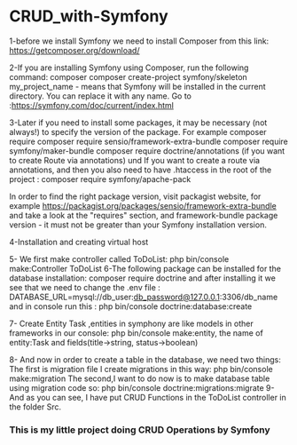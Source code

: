 # CRUD_with-Symfony
1-before we install Symfony we need to install Composer from this link: https://getcomposer.org/download/

2-If you are installing Symfony using Composer, run the following command:
composer  composer create-project symfony/skeleton my_project_name - means that Symfony will be installed in the current directory. You can replace it with any name.
Go to :https://symfony.com/doc/current/index.html

3-Later if you need to install some packages, it may be necessary (not always!) to specify the version of the package. For example composer require 
composer require sensio/framework-extra-bundle
composer require symfony/maker-bundle
composer require doctrine/annotations (if you want to create Route via annotations) und If you want to create a route via annotations, and then you also need to have .htaccess in the root of the project : composer require symfony/apache-pack

In order to find the right package version, visit packagist website, for example https://packagist.org/packages/sensio/framework-extra-bundle
and take a look at the "requires" section, and framework-bundle package version - it must not be greater than your Symfony installation version.

4-Installation and creating virtual host 

5- We first make controller called ToDoList: php bin/console make:Controller ToDoList
6-The following package can be installed for the database installation: composer require doctrine
and after installing it we see that we need to change the .env file : DATABASE_URL=mysql://db_user:db_password@127.0.0.1:3306/db_name
and in console run this : php bin/console doctrine:database:create

7- Create Entity Task ,entities in symphony are like models in other frameworks
in our console:
php bin/console make:entity, 
  the name of entity:Task and fields(title->string, status->boolean)
  
8- And now in order to create a table in the database, we need two things:
  The first is migration file I create migrations in this way: php bin/console make:migration
  The second,I want to do now is to make database table using migration code so: php bin/console doctrine:migrations:migrate
9-And as you can see, I have put CRUD Functions in the ToDoList controller in the folder Src.

### This is my little project doing CRUD Operations by Symfony


